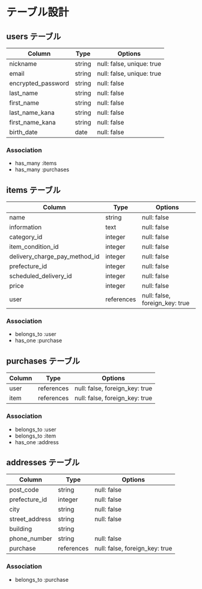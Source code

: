 # テーブル設計

## users テーブル

| Column             | Type   | Options                   |
| -------------------| ------ | --------------------------|
| nickname           | string | null: false, unique: true |
| email              | string | null: false, unique: true |
| encrypted_password | string | null: false               |
| last_name          | string | null: false               |
| first_name         | string | null: false               |
| last_name_kana     | string | null: false               |
| first_name_kana    | string | null: false               |
| birth_date         | date   | null: false               |
 
### Association

- has_many :items
- has_many :purchases

## items テーブル

| Column                        | Type       | Options                           |
| ------------------------------| ---------- | --------------------------------- |
| name                          | string     | null: false                       |
| information                   | text       | null: false                       |
| category_id                   | integer    | null: false                       |
| item_condition_id             | integer    | null: false                       |
| delivery_charge_pay_method_id | integer    | null: false                       |
| prefecture_id                 | integer    | null: false                       |
| scheduled_delivery_id         | integer    | null: false                       |
| price                         | integer    | null: false                       |
| user                          | references | null: false, foreign_key: true    |

### Association

- belongs_to :user
- has_one :purchase

## purchases テーブル

| Column    | Type       | Options                        |
| --------- | ---------- | ------------------------------ |
| user      | references | null: false, foreign_key: true |
| item      | references | null: false, foreign_key: true |

### Association

- belongs_to :user
- belongs_to :item
- has_one :address

## addresses テーブル

| Column         | Type       | Options                        |
| -------------- | ---------- | ------------------------------ |
| post_code      | string     | null: false                    |
| prefecture_id  | integer    | null: false                    |
| city           | string     | null: false                    |
| street_address | string     | null: false                    |
| building       | string     |                                |
| phone_number   | string     | null: false                    |
| purchase       | references | null: false, foreign_key: true |

### Association

- belongs_to :purchase
